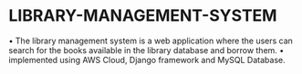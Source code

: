 # LIBRARY-MANAGEMENT-SYSTEM
•	The library management system is a web application where the users can search for the books available in the library database and borrow them.
•	implemented using AWS Cloud, Django framework and MySQL Database.
